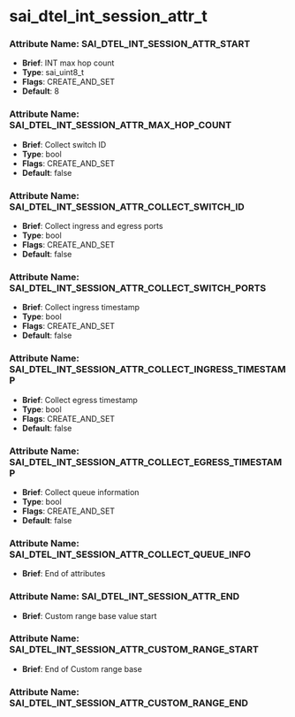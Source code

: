 # **sai_dtel_int_session_attr_t**
### Attribute Name: **SAI_DTEL_INT_SESSION_ATTR_START**
- **Brief**: INT max hop count
- **Type**: sai_uint8_t
- **Flags**: CREATE_AND_SET
- **Default**: 8

### Attribute Name: **SAI_DTEL_INT_SESSION_ATTR_MAX_HOP_COUNT**
- **Brief**: Collect switch ID
- **Type**: bool
- **Flags**: CREATE_AND_SET
- **Default**: false

### Attribute Name: **SAI_DTEL_INT_SESSION_ATTR_COLLECT_SWITCH_ID**
- **Brief**: Collect ingress and egress ports
- **Type**: bool
- **Flags**: CREATE_AND_SET
- **Default**: false

### Attribute Name: **SAI_DTEL_INT_SESSION_ATTR_COLLECT_SWITCH_PORTS**
- **Brief**: Collect ingress timestamp
- **Type**: bool
- **Flags**: CREATE_AND_SET
- **Default**: false

### Attribute Name: **SAI_DTEL_INT_SESSION_ATTR_COLLECT_INGRESS_TIMESTAMP**
- **Brief**: Collect egress timestamp
- **Type**: bool
- **Flags**: CREATE_AND_SET
- **Default**: false

### Attribute Name: **SAI_DTEL_INT_SESSION_ATTR_COLLECT_EGRESS_TIMESTAMP**
- **Brief**: Collect queue information
- **Type**: bool
- **Flags**: CREATE_AND_SET
- **Default**: false

### Attribute Name: **SAI_DTEL_INT_SESSION_ATTR_COLLECT_QUEUE_INFO**
- **Brief**: End of attributes

### Attribute Name: **SAI_DTEL_INT_SESSION_ATTR_END**
- **Brief**: Custom range base value start

### Attribute Name: **SAI_DTEL_INT_SESSION_ATTR_CUSTOM_RANGE_START**
- **Brief**: End of Custom range base

### Attribute Name: **SAI_DTEL_INT_SESSION_ATTR_CUSTOM_RANGE_END**



